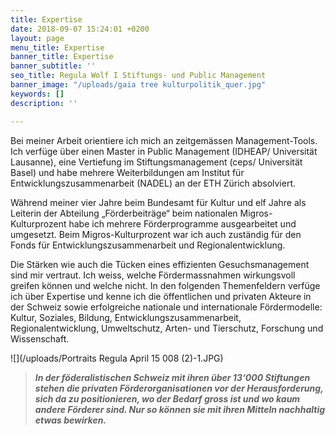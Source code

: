 ```yaml
---
title: Expertise
date: 2018-09-07 15:24:01 +0200
layout: page
menu_title: Expertise
banner_title: Expertise
banner_subtitle: ''
seo_title: Regula Wolf I Stiftungs- und Public Management
banner_image: "/uploads/gaia tree kulturpolitik_quer.jpg"
keywords: []
description: ''

---
```

Bei meiner Arbeit orientiere ich mich an zeitgemässen Management-Tools. Ich verfüge über einen Master in Public Management (IDHEAP/ Universität Lausanne), eine Vertiefung im Stiftungsmanagement (ceps/ Universität Basel) und habe mehrere Weiterbildungen am Institut für Entwicklungszusammenarbeit (NADEL) an der ETH Zürich absolviert.

Während meiner vier Jahre beim Bundesamt für Kultur und elf Jahre als Leiterin der Abteilung „Förderbeiträge“ beim nationalen Migros-Kulturprozent habe ich mehrere Förderprogramme ausgearbeitet und umgesetzt. Beim Migros-Kulturprozent war ich auch zuständig für den Fonds für Entwicklungszusammenarbeit und Regionalentwicklung.

Die Stärken wie auch die Tücken eines effizienten Gesuchsmanagement sind mir vertraut. Ich weiss, welche Fördermassnahmen wirkungsvoll greifen können und welche nicht. In den folgenden Themenfeldern verfüge ich über Expertise und kenne ich die öffentlichen und privaten Akteure in der Schweiz sowie erfolgreiche nationale und internationale Fördermodelle: Kultur, Soziales, Bildung, Entwicklungszusammenarbeit, Regionalentwicklung, Umweltschutz, Arten- und Tierschutz, Forschung und Wissenschaft.

![](/uploads/Portraits Regula April 15 008 (2)-1.JPG)

> **_In der föderalistischen Schweiz mit ihren über 13‘000 Stiftungen stehen die privaten Förderorganisationen vor der Herausforderung, sich da zu positionieren, wo der Bedarf gross ist und wo kaum andere Förderer sind. Nur so können sie mit ihren Mitteln nachhaltig etwas bewirken._**
